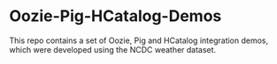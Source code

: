 # Oozie-Pig-HCatalog-Demos
This repo contains a set of Oozie, Pig and HCatalog integration demos, which were developed using the NCDC weather dataset.
